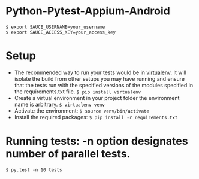 # Python-Pytest-Appium-Android

```
$ export SAUCE_USERNAME=your_username
$ export SAUCE_ACCESS_KEY=your_access_key
```

# Setup
* The recommended way to run your tests would be in [virtualenv](https://virtualenv.readthedocs.org/en/latest/). It will isolate the build from other setups you may have running and ensure that the tests run with the specified versions of the modules specified in the requirements.txt file.
```$ pip install virtualenv```
* Create a virtual environment in your project folder the environment name is arbitrary.
```$ virtualenv venv```
* Activate the environment:
```$ source venv/bin/activate```
* Install the required packages:
```$ pip install -r requirements.txt```

# Running tests: -n option designates number of parallel tests.
`$ py.test -n 10 tests`
